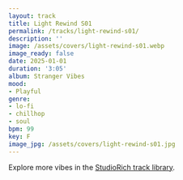 ```yaml
---
layout: track
title: Light Rewind S01
permalink: /tracks/light-rewind-s01/
description: ''
image: /assets/covers/light-rewind-s01.webp
image_ready: false
date: 2025-01-01
duration: '3:05'
album: Stranger Vibes
mood:
- Playful
genre:
- lo-fi
- chillhop
- soul
bpm: 99
key: F
image_jpg: /assets/covers/light-rewind-s01.jpg
---
```


Explore more vibes in the [StudioRich track library](/tracks/).

